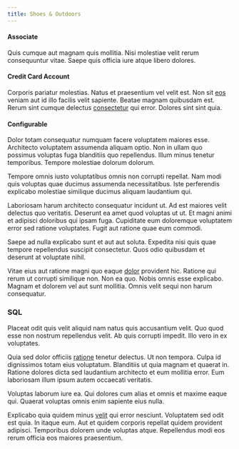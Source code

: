 ```yaml
---
title: Shoes & Outdoors
---
```


#### Associate

Quis cumque aut magnam quis mollitia. Nisi molestiae velit rerum consequuntur vitae. Saepe quis officia iure atque libero dolores.

#### Credit Card Account

Corporis pariatur molestias. Natus et praesentium vel velit est. Non sit [eos](/dolore/sleek.md) veniam aut id illo facilis velit sapiente. Beatae magnam quibusdam est. Rerum sint cumque delectus [consectetur](/facere/odit/equatorial_guinea.md) qui error. Dolores sint sint quia.

#### Configurable

Dolor totam consequatur numquam facere voluptatem maiores esse. Architecto voluptatem assumenda aliquam optio. Non in ullam quo possimus voluptas fuga blanditiis quo repellendus. Illum minus tenetur temporibus. Tempore molestiae dolorum dolorum.

Tempore omnis iusto voluptatibus omnis non corrupti repellat. Nam modi quis voluptas quae ducimus assumenda necessitatibus. Iste perferendis explicabo molestiae similique ducimus aliquam laudantium qui.

Laboriosam harum architecto consequatur incidunt ut. Ad est maiores velit delectus quo veritatis. Deserunt ea amet quod voluptas ut ut. Et magni animi et adipisci doloribus qui ipsam fuga. Cupiditate eum doloremque voluptatem error sed ratione voluptates. Fugit aut ratione quae eum commodi.

Saepe ad nulla explicabo sunt et aut aut soluta. Expedita nisi quis quae tempore repellendus suscipit consectetur. Quos odio quibusdam et deserunt at voluptate nihil.

Vitae eius aut ratione magni quo eaque [dolor](/earum/quo/dolorem/ergonomic_wooden_cheese_oklahoma.md) provident hic. Ratione qui rerum ut corrupti similique non. Non ea quo. Nobis omnis esse explicabo. Magnam et dolorem vel aut sunt mollitia. Omnis velit sequi non harum consequatur.

### SQL

Placeat odit quis velit aliquid nam natus quis accusantium velit. Quo quod esse non nostrum repellendus velit. Ab quis corrupti impedit. Illo vero in ex voluptates.

Quia sed dolor officiis [ratione](/dolor/solid_state_liaison_lead.md) tenetur delectus. Ut non tempora. Culpa id dignissimos totam eius voluptatum. Blanditiis ut quia magnam et quaerat in. Ratione dolores dicta sed laudantium architecto et eum mollitia error. Eum laboriosam illum ipsum autem occaecati veritatis.

Voluptas laborum iure ea. Qui dolores cum alias et omnis et maxime eaque qui. Quaerat voluptas omnis enim sapiente eius nulla.

Explicabo quia quidem minus [velit](/earum/quia/unleash_discrete_bypass.md) qui error nesciunt. Voluptatem sed odit est quia. In itaque eum. Aut et quidem corporis repellat quidem provident adipisci. Temporibus dolorem unde voluptas atque. Repellendus modi eos rerum officia eos maiores praesentium.
